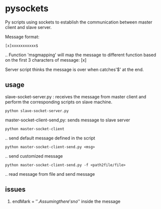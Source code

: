 # pysockets
Py scripts using sockets to establish the communication between master client and slave server.

Message format:
```
[x]xxxxxxxxxxx$
```

.. Function 'msgmapping' will map the message to different function based on the first 3 characters of message: [x]

Server script thinks the message is over when catches'$' at the end.
## usage
slave-socket-server.py : receives the message from master client and perform the corresponding scripts on slave machine.
```
python slave-socket-server.py 
```
master-socket-client-send,py: sends message to slave server
```
python master-socket-client
```
.. send default message defined in the script

```
python master-socket-client-send.py <msg>
```
.. send customized message

```
python master-socket-client-send.py -f <path2file/file>
```
.. read message from file and send message 

## issues
1. endMark = '$'. Assuming there's no'$' inside the message
